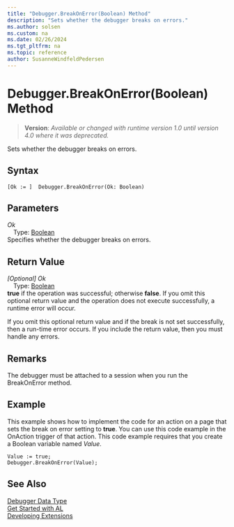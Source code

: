 ```yaml
---
title: "Debugger.BreakOnError(Boolean) Method"
description: "Sets whether the debugger breaks on errors."
ms.author: solsen
ms.custom: na
ms.date: 02/26/2024
ms.tgt_pltfrm: na
ms.topic: reference
author: SusanneWindfeldPedersen
---
```

[//]: # (START>DO_NOT_EDIT)
[//]: # (IMPORTANT:Do not edit any of the content between here and the END>DO_NOT_EDIT.)
[//]: # (Any modifications should be made in the .xml files in the ModernDev repo.)
# Debugger.BreakOnError(Boolean) Method
> **Version**: _Available or changed with runtime version 1.0 until version 4.0 where it was deprecated._

Sets whether the debugger breaks on errors.


## Syntax
```AL
[Ok := ]  Debugger.BreakOnError(Ok: Boolean)
```
## Parameters
*Ok*  
&emsp;Type: [Boolean](../boolean/boolean-data-type.md)  
Specifies whether the debugger breaks on errors.  


## Return Value
*[Optional] Ok*  
&emsp;Type: [Boolean](../boolean/boolean-data-type.md)  
**true** if the operation was successful; otherwise **false**.   If you omit this optional return value and the operation does not execute successfully, a runtime error will occur.  


[//]: # (IMPORTANT: END>DO_NOT_EDIT)

If you omit this optional return value and if the break is not set successfully, then a run-time error occurs. If you include the return value, then you must handle any errors.  
  
## Remarks

The debugger must be attached to a session when you run the BreakOnError method.  
  
## Example

This example shows how to implement the code for an action on a page that sets the break on error setting to **true**. You can use this code example in the OnAction trigger of that action. This code example requires that you create a Boolean variable named *Value*.  
  
```al
Value := true;  
Debugger.BreakOnError(Value);  
```  

## See Also
[Debugger Data Type](debugger-data-type.md)  
[Get Started with AL](../../devenv-get-started.md)  
[Developing Extensions](../../devenv-dev-overview.md)